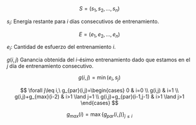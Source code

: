 $$
S = (s_{1},s_{2},\dots ,s_{n})
$$

$s_{i}$: Energía restante para $i$ días consecutivos de entrenamiento.

$$
E=(e_{1},e_{2},\dots ,e_{n})
$$

$e_{i}$: Cantidad de esfuerzo del entrenamiento $i$.

$g(i,j)$ Ganancia obtenida del $i$-ésimo entrenamiento dado que estamos en el $j$ día de entrenamiento consecutivo.

$$
g(i,j)=\min{(e_{i},s_{j})}
$$

$$
\forall j\leq i,\  g_{par}(i,j)=\begin{cases}
0 & i=0 \\
g(i,j) & i=1 \\
g(i,j)+g_{max}(i-2) & i>1 \land j=1 \\
g(i,j)+g_{par}(i-1,j-1) & i>1 \land j>1
\end{cases}
$$

$$
g_{max}(i)=\max{\left\{ g_{par}(i,j) \right\}_{j\leq i}}
$$
